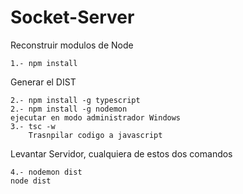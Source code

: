 # Socket-Server
Reconstruir modulos de Node
```
1.- npm install
```

Generar el DIST
```
2.- npm install -g typescript
2.- npm install -g nodemon
ejecutar en modo administrador Windows
3.- tsc -w
    Trasnpilar codigo a javascript

```

Levantar Servidor, cualquiera de estos dos comandos
```
4.- nodemon dist
node dist
```